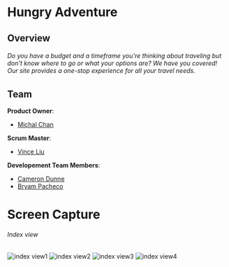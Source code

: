 # Hungry Adventure
## Overview
###### Do you have a budget and a timeframe you're thinking about traveling but don't know where to go or what your options are? We have you covered! Our site provides a one-stop experience for all your travel needs.
## Team
**Product Owner**:
* [Michal Chan](http://github.com/ThinkFWD)

**Scrum Master**:
* [Vince Liu](https://github.com/supreme38)

**Developement Team Members**:
* [Cameron Dunne](https://www.github.com/camdunne)
* [Bryam Pacheco](https://github.com/xbryan813x)
# Screen Capture
###### Index view
![index view1](http://i300.photobucket.com/albums/nn38/bpacheco813/homeScreen_zpsg9zpk9lb.png)
![index view2](http://i300.photobucket.com/albums/nn38/bpacheco813/mainView2_zpsn2usu6jn.png)
![index view3](http://i300.photobucket.com/albums/nn38/bpacheco813/mainView3_zpsajuku74y.png)
![index view4](http://i300.photobucket.com/albums/nn38/bpacheco813/mainView4_zpsuswy6knl.pn)
